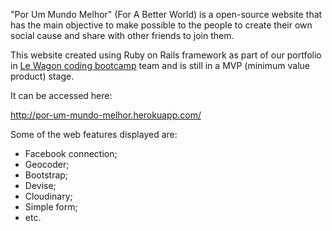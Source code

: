 "Por Um Mundo Melhor" (For A Better World) is a open-source website that has the main objective to make possible to the people to create their own social cause and share with other friends to join them.

This website created using Ruby on Rails framework as part of our portfolio in [Le Wagon coding bootcamp](https://www.lewagon.com) team and is still in a MVP (minimum value product) stage.

It can be accessed here:

http://por-um-mundo-melhor.herokuapp.com/

Some of the web features displayed are:

- Facebook connection;
- Geocoder;
- Bootstrap;
- Devise;
- Cloudinary;
- Simple form;
- etc.
